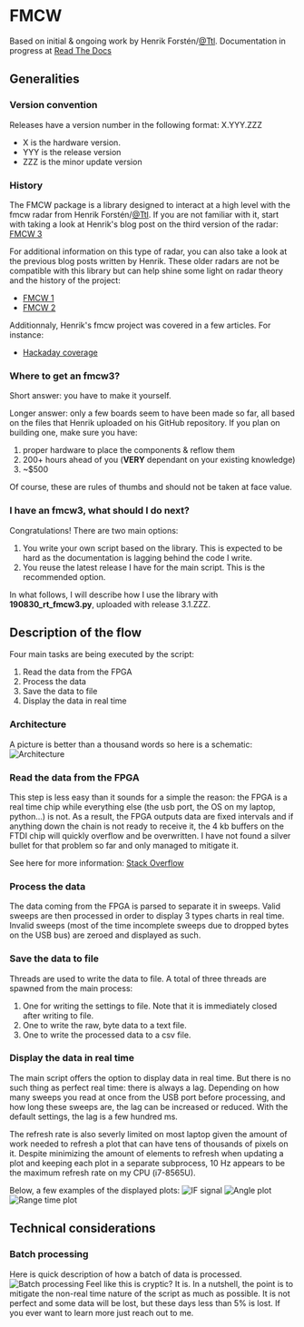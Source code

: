 # FMCW
Based on initial & ongoing work by Henrik Forstén/[@Ttl](https://github.com/Ttl/).
Documentation in progress at [Read The Docs](https://fmcw.readthedocs.io/en/latest/)

## Generalities
### Version convention
Releases have a version number in the following format:
X.YYY.ZZZ
- X is the hardware version.
- YYY is the release version
- ZZZ is the minor update version

### History
The FMCW package is a library designed to interact at a high level with the fmcw radar from Henrik Forstén/[@Ttl](https://github.com/Ttl/). If you are not familiar with it, start with taking a look at Henrik's blog post on the third version of the radar:
[FMCW 3](http://hforsten.com/third-version-of-homemade-6-ghz-fmcw-radar.html)

For additional information on this type of radar, you can also take a look at the previous blog posts written by Henrik. These older radars are not be compatible with this library but can help shine some light on radar theory and the history of the project:
- [FMCW 1](http://hforsten.com/6-ghz-frequency-modulated-radar.html)
- [FMCW 2](http://hforsten.com/homemade-synthetic-aperture-radar.html)

Additionnaly, Henrik's fmcw project was covered in a few articles. For instance:
- [Hackaday coverage](https://hackaday.com/2017/10/11/homemade-6ghz-radar-v3/)

### Where to get an fmcw3?
Short answer: you have to make it yourself.

Longer answer: only a few boards seem to have been made so far, all based on the files that Henrik uploaded on his GitHub repository.
If you plan on building one, make sure you have:
1. proper hardware to place the components & reflow them
2. 200+ hours ahead of you (**VERY** dependant on your existing knowledge)
3. ~$500

Of course, these are rules of thumbs and should not be taken at face value.

### I have an fmcw3, what should I do next?
Congratulations! There are two main options:
1. You write your own script based on the library. This is expected to be hard as the documentation is lagging behind the code I write.
2. You reuse the latest release I have for the main script. This is the recommended option.

In what follows, I will describe how I use the library with **190830\_rt\_fmcw3.py**, uploaded with release 3.1.ZZZ.


## Description of the flow
Four main tasks are being executed by the script:
1. Read the data from the FPGA
2. Process the data
3. Save the data to file
4. Display the data in real time

### Architecture
A picture is better than a thousand words so here is a schematic:
![Architecture](https://i.ibb.co/Xt5Ffch/Architecture.png)

### Read the data from the FPGA
This step is less easy than it sounds for a simple the reason: the FPGA is a real time chip while everything else (the usb port, the OS on my laptop, python...) is not. As a result, the FPGA outputs data are fixed intervals and if anything down the chain is not ready to receive it, the 4 kb buffers on the FTDI chip will quickly overflow and be overwritten. I have not found a silver bullet for that problem so far and only managed to mitigate it. 

See here for more information:
[Stack Overflow](https://stackoverflow.com/questions/57592288/pylibftdi-device-read-skips-some-bytes/57600370?noredirect=1#comment101895577_57600370)

### Process the data
The data coming from the FPGA is parsed to separate it in sweeps. Valid sweeps are then processed in order to display 3 types charts in real time. Invalid sweeps (most of the time incomplete sweeps due to dropped bytes on the USB bus) are zeroed and displayed as such.

### Save the data to file
Threads are used to write the data to file. A total of three threads are spawned from the main process:
1. One for writing the settings to file. Note that it is immediately closed after writing to file.
2. One to write the raw, byte data to a text file.
3. One to write the processed data to a csv file.

### Display the data in real time
The main script offers the option to display data in real time. But there is no such thing as perfect real time: there is always a lag. Depending on how many sweeps you read at once from the USB port before processing, and how long these sweeps are, the lag can be increased or reduced.
With the default settings, the lag is a few hundred ms.

The refresh rate is also severly limited on most laptop given the amount of work needed to refresh a plot that can have tens of thousands of pixels on it. Despite minimizing the amount of elements to refresh when updating a plot and keeping each plot in a separate subprocess, 10 Hz appears to be the maximum refresh rate on my CPU (i7-8565U).

Below, a few examples of the displayed plots:
![IF signal](https://i.ibb.co/JyPQQCg/IF-signal.png)
![Angle plot](https://i.ibb.co/vm1McyL/Angle.png)
![Range time plot](https://i.ibb.co/6ycCxZy/Range-time.png)

## Technical considerations
### Batch processing
Here is quick description of how a batch of data is processed.
![Batch processing](https://i.ibb.co/18sv7S8/while-loop.png)
Feel like this is cryptic? It is. 
In a nutshell, the point is to mitigate the non-real time nature of the script as much as possible. It is not perfect and some data will be lost, but these days less than 5% is lost.
If you ever want to learn more just reach out to me.
